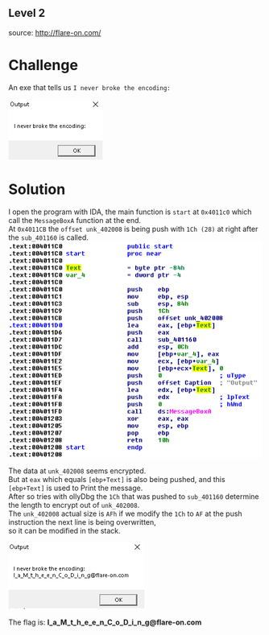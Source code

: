 ## Level 2
source: http://flare-on.com/

# Challenge

An exe that tells us `I never broke the encoding:`

![](messagebox.png)

# Solution
I open the program with IDA, the main function is `start` at `0x4011c0` which call the `MessageBoxA` function at the end.\
At `0x4011CB` the `offset unk_402008` is being push with `1Ch (28)` at right after the `sub_401160` is called.\
![](Ida_start.png)

The data at `unk_402008` seems encrypted.\
But at `eax` which equals `[ebp+Text]` is also being pushed, and this `[ebp+Text]` is used to Print the message.\
After so tries with ollyDbg the `1Ch` that was pushed to `sub_401160` determine the length to encrypt out of `unk_402008`.\
The `unk_402008` actual size is `AFh` if we modify the `1Ch` to `AF` at the push instruction the next line is being overwritten,\
so it can be modified in the stack.

![](solution_msg_box.png)

The flag is: __I_a_M_t_h_e_e_n_C_o_D_i_n_g@flare-on.com__
